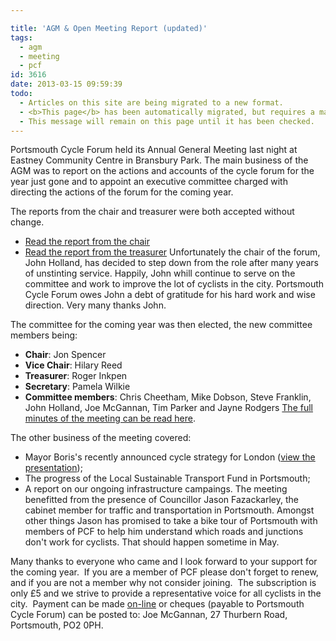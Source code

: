 ```yaml
---

title: 'AGM & Open Meeting Report (updated)'
tags:
  - agm
  - meeting
  - pcf
id: 3616
date: 2013-03-15 09:59:39
todo:
  - Articles on this site are being migrated to a new format.
  - <b>This page</b> has been automatically migrated, but requires a manual check-&amp;-tune to ensure the format and links all work as expected.
  - This message will remain on this page until it has been checked.
---
```


Portsmouth Cycle Forum held its Annual General Meeting last night at Eastney Community Centre in Bransbury Park. The main business of the AGM was to report on the actions and accounts of the cycle forum for the year just gone and to appoint an executive committee charged with directing the actions of the forum for the coming year.

The reports from the chair and treasurer were both accepted without change.

*   [Read the report from the chair](http://www.pompeybug.co.uk/wp-content/uploads/2013/02/PCF-Chairmans-annual-report-March-2013.pdf "Chairman")
*   [Read the report from the treasurer](http://www.pompeybug.co.uk/wp-content/uploads/2013/03/PCF-Accounts-12-13-1.pdf "Treasurer")
Unfortunately the chair of the forum, John Holland, has decided to step down from the role after many years of unstinting service. Happily, John whill continue to serve on the committee and work to improve the lot of cyclists in the city. Portsmouth Cycle Forum owes John a debt of gratitude for his hard work and wise direction. Very many thanks John.

The committee for the coming year was then elected, the new committee members being:

*   **Chair**: Jon Spencer
*   **Vice Chair**: Hilary Reed
*   **Treasurer**: Roger Inkpen
*   **Secretary**: Pamela Wilkie
*   **Committee members**: Chris Cheetham, Mike Dobson, Steve Franklin, John Holland, Joe McGannan, Tim Parker and Jayne Rodgers
[The full minutes of the meeting can be read here](http://www.pompeybug.co.uk/wp-content/uploads/2013/03/PCF-2013-AGM-MINUTES-14-Mar-13-2.pdf "AGM and Open Meeting Minutes").

The other business of the meeting covered:

*   Mayor Boris's recently announced cycle strategy for London ([view the presentation](http://www.pompeybug.co.uk/wp-content/uploads/2013/03/Vision-for-cycling-in-London.pdf "Vision for Cycling in London"));
*   The progress of the Local Sustainable Transport Fund in Portsmouth;
*   A report on our ongoing infrastructure campaings.
The meeting benefitted from the presence of Councillor Jason Fazackarley, the cabinet member for traffic and transportation in Portsmouth. Amongst other things Jason has promised to take a bike tour of Portsmouth with members of PCF to help him understand which roads and junctions don't work for cyclists. That should happen sometime in May.

Many thanks to everyone who came and I look forward to your support for the coming year.  If you are a member of PCF please don't forget to renew, and if you are not a member why not consider joining.  The subscription is only £5 and we strive to provide a representative voice for all cyclists in the city.  Payment can be made [on-line](http://www.pompeybug.co.uk/join/ "Join Portsmouth Cycle Forum") or cheques (payable to Portsmouth Cycle Forum) can be posted to: Joe McGannan, 27 Thurbern Road, Portsmouth, PO2 0PH.
